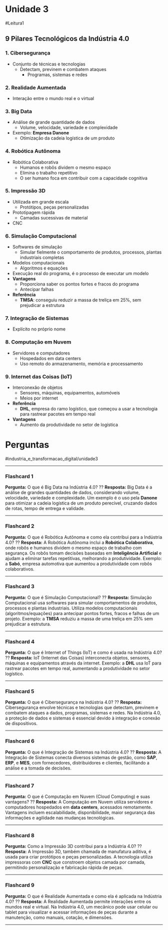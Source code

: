 # Unidade 3
#Leitura1 

## 9 Pilares Tecnológicos da Indústria 4.0

### 1. Cibersegurança
- Conjunto de técnicas e tecnologias  
	- Detectam, previnem e combatem ataques  
		- Programas, sistemas e redes  

### 2. Realidade Aumentada
- Interação entre o mundo real e o virtual  

### 3. Big Data
- Análise de grande quantidade de dados  
	- Volume, velocidade, variedade e complexidade  
- Exemplo: **Empresa Danone**  
	- Otimização da cadeia logística de um produto  

### 4. Robótica Autônoma
- Robótica Colaborativa  
	- Humanos e robôs dividem o mesmo espaço  
	- Elimina o trabalho repetitivo  
	- O ser humano foca em contribuir com a capacidade cognitiva  

### 5. Impressão 3D
- Utilizada em grande escala  
	- Protótipos, peças personalizadas  
- Prototipagem rápida  
	- Camadas sucessivas de material  
- CNC  

### 6. Simulação Computacional
- Softwares de simulação  
	- Simular fielmente o comportamento de produtos, processos, plantas industriais completas  
- Modelos computacionais  
	-  Algoritmos e equações  
- Execução real do programa, é o processo de executar um modelo  
- **Vantagens**  
	- Proporciona saber os pontos fortes e fracos do programa  
	- Antecipar falhas  
- **Referência**  
	- **TMSA**: conseguiu reduzir a massa de treliça em 25%, sem prejudicar a estrutura  

### 7. Integração de Sistemas
- Explícito no próprio nome  

### 8. Computação em Nuvem
- Servidores e computadores  
	- Hospedados em data centers  
	- Uso remoto do armazenamento, memória e processamento  

### 9. Internet das Coisas (IoT)
- Interconexão de objetos  
	- Sensores, máquinas, equipamentos, automóveis  
	- Meios por internet  
- **Referência**  
	- **DHL**, empresa do ramo logístico, que começou a usar a tecnologia para rastrear pacotes em tempo real  
- **Vantagens**  
	- Aumento da produtividade no setor de logística  

# Perguntas

#industria_e_transformacao_digital/unidade3

---
### Flashcard 1

**Pergunta:** O que é Big Data na Indústria 4.0?
??
**Resposta:** Big Data é a análise de grandes quantidades de dados, considerando volume, velocidade, variedade e complexidade. Um exemplo é o uso pela **Danone** para otimizar a cadeia logística de um produto perecível, cruzando dados de rotas, tempo de entrega e validade.

---
### Flashcard 2

**Pergunta:** O que é Robótica Autônoma e como ela contribui para a Indústria 4.0? 
??
**Resposta:** A Robótica Autônoma inclui a **Robótica Colaborativa**, onde robôs e humanos dividem o mesmo espaço de trabalho com segurança. Os robôs tomam decisões baseadas em **Inteligência Artificial** e ajudam a eliminar tarefas repetitivas, melhorando a produtividade. Exemplo: a **Sabó**, empresa automotiva que aumentou a produtividade com robôs colaborativos.

---
### Flashcard 3

**Pergunta:** O que é Simulação Computacional?
??
**Resposta:** Simulação Computacional usa softwares para simular comportamentos de produtos, processos e plantas industriais. Utiliza modelos computacionais (algoritmos/equações) para antecipar pontos fortes, fracos e falhas de um projeto. Exemplo: a **TMSA** reduziu a massa de uma treliça em 25% sem prejudicar a estrutura.

---
### Flashcard 4

**Pergunta:** O que é Internet of Things (IoT) e como é usada na Indústria 4.0?
??
**Resposta:** IoT (Internet das Coisas) interconecta objetos, sensores, máquinas e equipamentos através da internet. Exemplo: a **DHL** usa IoT para rastrear pacotes em tempo real, aumentando a produtividade no setor logístico.

---
### Flashcard 5

**Pergunta:** O que é Cibersegurança na Indústria 4.0?
??
**Resposta:** Cibersegurança envolve técnicas e tecnologias que detectam, previnem e combatem ataques a dados, programas, sistemas e redes. Na Indústria 4.0, a proteção de dados e sistemas é essencial devido à integração e conexão de dispositivos.

---
### Flashcard 6

**Pergunta:** O que é Integração de Sistemas na Indústria 4.0?
??
**Resposta:** A Integração de Sistemas conecta diversos sistemas de gestão, como **SAP**, **ERP**, e **MES**, com fornecedores, distribuidores e clientes, facilitando a análise e a tomada de decisões.

---
### Flashcard 7

**Pergunta:** O que é Computação em Nuvem (Cloud Computing) e suas vantagens?
??
**Resposta:** A Computação em Nuvem utiliza servidores e computadores hospedados em **data centers**, acessados remotamente. Vantagens incluem escalabilidade, disponibilidade, maior segurança das informações e agilidade nas mudanças tecnológicas.

---
### Flashcard 8

**Pergunta:** Como a Impressão 3D contribui para a Indústria 4.0?
??
**Resposta:** A Impressão 3D, também chamada de manufatura aditiva, é usada para criar protótipos e peças personalizadas. A tecnologia utiliza impressoras com **CNC** que constroem objetos camada por camada, permitindo personalização e fabricação rápida de peças.

---
### Flashcard 9

**Pergunta:** O que é Realidade Aumentada e como ela é aplicada na Indústria 4.0?
??
**Resposta:** A Realidade Aumentada permite interações entre os mundos real e virtual. Na Indústria 4.0, um mecânico pode usar celular ou tablet para visualizar e acessar informações de peças durante a manutenção, como manuais, cotação, e dimensões.

---








